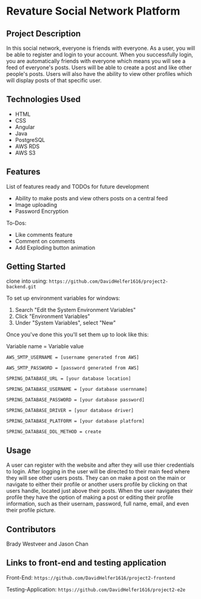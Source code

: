 <h1>Revature Social Network Platform</h1>

<h2>Project Description</h2>
<p>In this social network, everyone is friends with everyone. As a user, you will be able to register and login to your account. 
When you successfully login, you are automatically friends with everyone which means you will see a feed of everyone's posts.
Users will be able to create a post and like other people's posts. Users will also have the ability to view other profiles which will display posts of that specific user.
</p>

<h2>Technologies Used</h2>
<ul>
  <li>HTML</li>
  <li>CSS</li>
  <li>Angular</li>
  <li>Java</li>
  <li>PostgreSQL</li>
  <li>AWS RDS</li>
  <li>AWS S3</li>
</ul>

<h2>Features</h2>
<p>List of features ready and TODOs for future development</p>
<ul>
  <li>Ability to make posts and view others posts on a central feed</li>
  <li>Image uploading</li>
  <li>Password Encryption</li>
</ul>

<p>To-Dos:</p>
<ul>
  <li>Like comments feature</li>
  <li>Comment on comments</li>
  <li>Add Exploding button animation</li>
</ul>

## Getting Started
clone into using: ```https://github.com/DavidHelfer1616/project2-backend.git```

To set up environment variables for windows:

1. Search "Edit the System Environment Variables"
2. Click "Environment Variables"
3. Under "System Variables", select "New"

Once you've done this you'll set them up to look like this:

Variable name = Variable value
```
AWS_SMTP_USERNAME = [username generated from AWS]

AWS_SMTP_PASSWORD = [password generated from AWS]

SPRING_DATABASE_URL = [your database location]

SPRING_DATABASE_USERNAME = [your database usernname]

SPRING_DATABASE_PASSWORD = [your database password]

SPRING_DATABASE_DRIVER = [your database driver]

SPRING_DATABASE_PLATFORM = [your database platform]

SPRING_DATABASE_DDL_METHOD = create
```

## Usage
A user can register with the website and after they will use thier credentials to login. After logging in the user will be directed to their main feed where
they will see other users posts. They can on make a post on the main or navigate to either their profile or another users profile by clicking on that users
handle, located just above their posts. When the user navigates their profile they have the option of making a post or editing their profile information, such as
their usernam, password, full name, email, and even their profile picture.

## Contributors
Brady Westveer and Jason Chan

## Links to front-end and testing application
Front-End: ```https://github.com/DavidHelfer1616/project2-frontend```

Testing-Application: ```https://github.com/DavidHelfer1616/project2-e2e```
